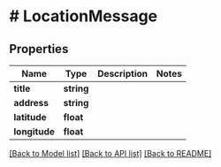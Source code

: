 # # LocationMessage

## Properties

Name | Type | Description | Notes
------------ | ------------- | ------------- | -------------
**title** | **string** |  |
**address** | **string** |  |
**latitude** | **float** |  |
**longitude** | **float** |  |

[[Back to Model list]](../../README.md#models) [[Back to API list]](../../README.md#endpoints) [[Back to README]](../../README.md)
